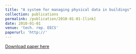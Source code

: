 ```yaml
---
title: "A system for managing physical data in buildings"
collection: publications
permalink: /publication/2010-01-01-[link]
date: 2010-01-01
venue: 'tech. rep. EECS'
paperurl: 'http://'
---
```


<a href='http://'>Download paper here</a>
